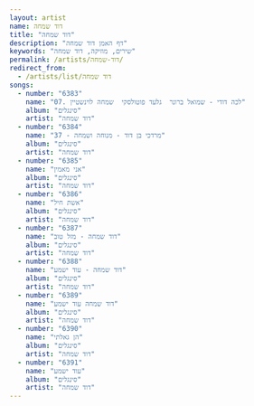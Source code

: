 ```yaml
---
layout: artist
name: דוד שמחה
title: "דוד שמחה"
description: "דף האמן דוד שמחה"
keywords: "שירים, מוזיקה, דוד שמחה"
permalink: /artists/דוד-שמחה/
redirect_from:
  - /artists/list/דוד שמחה
songs:
  - number: "6383"
    name: "07. לכה דודי - שמואל ברונר  גלעד פוטולסקי  שמחה לוינשטיין"
    album: "סינגלים"
    artist: "דוד שמחה"
  - number: "6384"
    name: "37 - מרדכי בן דוד - מנוחה ושמחה"
    album: "סינגלים"
    artist: "דוד שמחה"
  - number: "6385"
    name: "אני מאמין"
    album: "סינגלים"
    artist: "דוד שמחה"
  - number: "6386"
    name: "אשת חיל"
    album: "סינגלים"
    artist: "דוד שמחה"
  - number: "6387"
    name: "דוד שמחה - מזל טוב"
    album: "סינגלים"
    artist: "דוד שמחה"
  - number: "6388"
    name: "דוד שמחה - עוד ישמע"
    album: "סינגלים"
    artist: "דוד שמחה"
  - number: "6389"
    name: "דוד שמחה עוד ישמע"
    album: "סינגלים"
    artist: "דוד שמחה"
  - number: "6390"
    name: "הן גאלתי"
    album: "סינגלים"
    artist: "דוד שמחה"
  - number: "6391"
    name: "עוד ישמע"
    album: "סינגלים"
    artist: "דוד שמחה"
---
```

